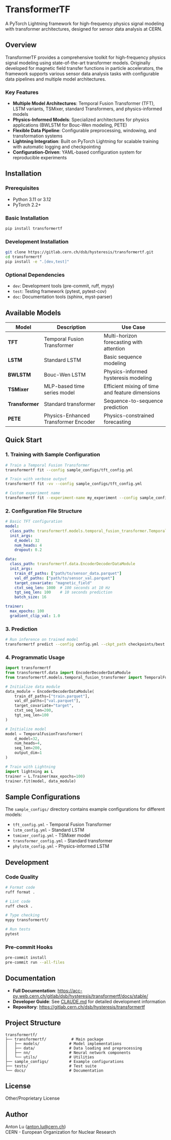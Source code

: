 # TransformerTF

A PyTorch Lightning framework for high-frequency physics signal modeling with transformer architectures, designed for sensor data analysis at CERN.

## Overview

TransformerTF provides a comprehensive toolkit for high-frequency physics signal modeling using state-of-the-art transformer models. Originally developed for magnetic field transfer functions in particle accelerators, the framework supports various sensor data analysis tasks with configurable data pipelines and multiple model architectures.

### Key Features

- **Multiple Model Architectures**: Temporal Fusion Transformer (TFT), LSTM variants, TSMixer, standard Transformers, and physics-informed models
- **Physics-Informed Models**: Specialized architectures for physics applications (BWLSTM for Bouc-Wen modeling, PETE)
- **Flexible Data Pipeline**: Configurable preprocessing, windowing, and transformation systems
- **Lightning Integration**: Built on PyTorch Lightning for scalable training with automatic logging and checkpointing
- **Configuration-Driven**: YAML-based configuration system for reproducible experiments

## Installation

### Prerequisites

- Python 3.11 or 3.12
- PyTorch 2.2+

### Basic Installation

```bash
pip install transformertf
```

### Development Installation

```bash
git clone https://gitlab.cern.ch/dsb/hysteresis/transformertf.git
cd transformertf
pip install -e ".[dev,test]"
```

### Optional Dependencies

- `dev`: Development tools (pre-commit, ruff, mypy)
- `test`: Testing framework (pytest, pytest-cov)
- `doc`: Documentation tools (sphinx, myst-parser)

## Available Models

| Model | Description | Use Case |
|-------|-------------|----------|
| **TFT** | Temporal Fusion Transformer | Multi-horizon forecasting with attention |
| **LSTM** | Standard LSTM | Basic sequence modeling |
| **BWLSTM** | Bouc-Wen LSTM | Physics-informed hysteresis modeling |
| **TSMixer** | MLP-based time series model | Efficient mixing of time and feature dimensions |
| **Transformer** | Standard transformer | Sequence-to-sequence prediction |
| **PETE** | Physics-Enhanced Transformer Encoder | Physics-constrained forecasting |

## Quick Start

### 1. Training with Sample Configuration

```bash
# Train a Temporal Fusion Transformer
transformertf fit --config sample_configs/tft_config.yml

# Train with verbose output
transformertf fit -vv --config sample_configs/tft_config.yml

# Custom experiment name
transformertf fit --experiment-name my_experiment --config sample_configs/tft_config.yml
```

### 2. Configuration File Structure

```yaml
# Basic TFT configuration
model:
  class_path: transformertf.models.temporal_fusion_transformer.TemporalFusionTransformer
  init_args:
    d_model: 32
    num_heads: 4
    dropout: 0.2

data:
  class_path: transformertf.data.EncoderDecoderDataModule
  init_args:
    train_df_paths: ["path/to/sensor_data.parquet"]
    val_df_paths: ["path/to/sensor_val.parquet"]
    target_covariate: "magnetic_field"
    ctxt_seq_len: 1000  # 100 seconds at 10 Hz
    tgt_seq_len: 100    # 10 seconds prediction
    batch_size: 16

trainer:
  max_epochs: 100
  gradient_clip_val: 1.0
```

### 3. Prediction

```bash
# Run inference on trained model
transformertf predict --config config.yml --ckpt_path checkpoints/best.ckpt
```

### 4. Programmatic Usage

```python
import transformertf
from transformertf.data import EncoderDecoderDataModule
from transformertf.models.temporal_fusion_transformer import TemporalFusionTransformer

# Initialize data module
data_module = EncoderDecoderDataModule(
    train_df_paths=["train.parquet"],
    val_df_paths=["val.parquet"],
    target_covariate="target",
    ctxt_seq_len=200,
    tgt_seq_len=100
)

# Initialize model
model = TemporalFusionTransformer(
    d_model=32,
    num_heads=4,
    seq_len=200,
    output_dim=1
)

# Train with Lightning
import lightning as L
trainer = L.Trainer(max_epochs=100)
trainer.fit(model, data_module)
```

## Sample Configurations

The `sample_configs/` directory contains example configurations for different models:

- `tft_config.yml` - Temporal Fusion Transformer
- `lstm_config.yml` - Standard LSTM
- `tsmixer_config.yml` - TSMixer model
- `transformer_config.yml` - Standard transformer
- `phylstm_config.yml` - Physics-informed LSTM

## Development

### Code Quality

```bash
# Format code
ruff format .

# Lint code
ruff check .

# Type checking
mypy transformertf/

# Run tests
pytest
```

### Pre-commit Hooks

```bash
pre-commit install
pre-commit run --all-files
```

## Documentation

- **Full Documentation**: https://acc-py.web.cern.ch/gitlab/dsb/hysteresis/transformertf/docs/stable/
- **Developer Guide**: See [CLAUDE.md](CLAUDE.md) for detailed development information
- **Repository**: https://gitlab.cern.ch/dsb/hysteresis/transformertf

## Project Structure

```
transformertf/
├── transformertf/           # Main package
│   ├── models/             # Model implementations
│   ├── data/               # Data loading and preprocessing
│   ├── nn/                 # Neural network components
│   └── utils/              # Utilities
├── sample_configs/         # Example configurations
├── tests/                  # Test suite
└── docs/                   # Documentation
```

## License

Other/Proprietary License

## Author

Anton Lu (anton.lu@cern.ch)  
CERN - European Organization for Nuclear Research
